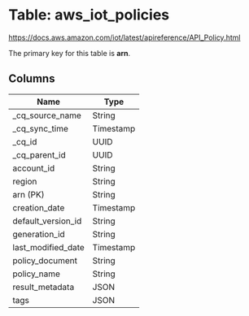 # Table: aws_iot_policies

https://docs.aws.amazon.com/iot/latest/apireference/API_Policy.html

The primary key for this table is **arn**.



## Columns
| Name          | Type          |
| ------------- | ------------- |
|_cq_source_name|String|
|_cq_sync_time|Timestamp|
|_cq_id|UUID|
|_cq_parent_id|UUID|
|account_id|String|
|region|String|
|arn (PK)|String|
|creation_date|Timestamp|
|default_version_id|String|
|generation_id|String|
|last_modified_date|Timestamp|
|policy_document|String|
|policy_name|String|
|result_metadata|JSON|
|tags|JSON|